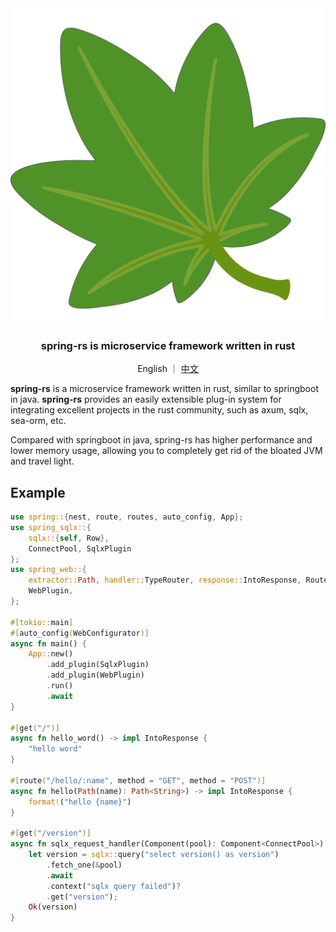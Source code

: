 <div align="center">
    <img src="docs/static/logo.svg" alt="Logo"/>
    <h3>spring-rs is microservice framework written in rust</h3>
    <div>English ｜ <a href="./README.zh.md">中文</a></div>
</div>

<b>spring-rs</b> is a microservice framework written in rust, similar to springboot in java. <b>spring-rs</b> provides an easily extensible plug-in system for integrating excellent projects in the rust community, such as axum, sqlx, sea-orm, etc.

Compared with springboot in java, spring-rs has higher performance and lower memory usage, allowing you to completely get rid of the bloated JVM and travel light.

## Example

```rust
use spring::{nest, route, routes, auto_config, App};
use spring_sqlx::{
    sqlx::{self, Row},
    ConnectPool, SqlxPlugin
};
use spring_web::{
    extractor::Path, handler::TypeRouter, response::IntoResponse, Router, WebConfigurator,
    WebPlugin,
};

#[tokio::main]
#[auto_config(WebConfigurator)]
async fn main() {
    App::new()
        .add_plugin(SqlxPlugin)
        .add_plugin(WebPlugin)
        .run()
        .await
}

#[get("/")]
async fn hello_word() -> impl IntoResponse {
    "hello word"
}

#[route("/hello/:name", method = "GET", method = "POST")]
async fn hello(Path(name): Path<String>) -> impl IntoResponse {
    format!("hello {name}")
}

#[get("/version")]
async fn sqlx_request_handler(Component(pool): Component<ConnectPool>) -> Result<String> {
    let version = sqlx::query("select version() as version")
        .fetch_one(&pool)
        .await
        .context("sqlx query failed")?
        .get("version");
    Ok(version)
}
```
